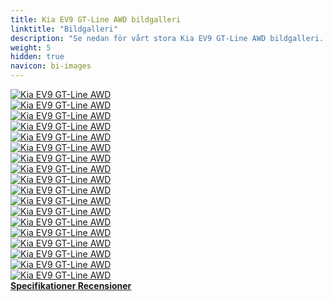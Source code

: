 ```yaml
---
title: Kia EV9 GT-Line AWD bildgalleri
linktitle: "Bildgalleri"
description: "Se nedan för vårt stora Kia EV9 GT-Line AWD bildgalleri. Klicka på bilderna för högupplösta versioner."
weight: 5
hidden: true
navicon: bi-images
---
```

<!-- markdownlint-disable MD033 -->
<div class="row" id ="my-gallery">
	<div class="pswp-grid-item col-6 col-md-4">
		<a href="https://media.evkx.net/multimedia/models/kia/ev9/ev9_gt-line_awd/exterior_1.jpg"
data-pswp-src="https://media.evkx.net/multimedia/models/kia/ev9/ev9_gt-line_awd/exterior_1.jpg"
data-pswp-width="3000"
data-pswp-height="2000" 
target="_blank">
			<img src="https://media.evkx.net/multimedia/models/kia/ev9/ev9_gt-line_awd/exterior_1_xst.jpg" alt="Kia EV9 GT-Line AWD" class="img-fluid " />
		</a>
	</div>
	<div class="pswp-grid-item col-6 col-md-4">
		<a href="https://media.evkx.net/multimedia/models/kia/ev9/ev9_gt-line_awd/exterior_2.jpg"
data-pswp-src="https://media.evkx.net/multimedia/models/kia/ev9/ev9_gt-line_awd/exterior_2.jpg"
data-pswp-width="3000"
data-pswp-height="2000" 
target="_blank">
			<img src="https://media.evkx.net/multimedia/models/kia/ev9/ev9_gt-line_awd/exterior_2_xst.jpg" alt="Kia EV9 GT-Line AWD" class="img-fluid " />
		</a>
	</div>
	<div class="pswp-grid-item col-6 col-md-4">
		<a href="https://media.evkx.net/multimedia/models/kia/ev9/ev9_gt-line_awd/exterior_3.jpg"
data-pswp-src="https://media.evkx.net/multimedia/models/kia/ev9/ev9_gt-line_awd/exterior_3.jpg"
data-pswp-width="3000"
data-pswp-height="2000" 
target="_blank">
			<img src="https://media.evkx.net/multimedia/models/kia/ev9/ev9_gt-line_awd/exterior_3_xst.jpg" alt="Kia EV9 GT-Line AWD" class="img-fluid " />
		</a>
	</div>
	<div class="pswp-grid-item col-6 col-md-4">
		<a href="https://media.evkx.net/multimedia/models/kia/ev9/ev9_gt-line_awd/exterior_4.jpg"
data-pswp-src="https://media.evkx.net/multimedia/models/kia/ev9/ev9_gt-line_awd/exterior_4.jpg"
data-pswp-width="3000"
data-pswp-height="2000" 
target="_blank">
			<img src="https://media.evkx.net/multimedia/models/kia/ev9/ev9_gt-line_awd/exterior_4_xst.jpg" alt="Kia EV9 GT-Line AWD" class="img-fluid " />
		</a>
	</div>
	<div class="pswp-grid-item col-6 col-md-4">
		<a href="https://media.evkx.net/multimedia/models/kia/ev9/ev9_gt-line_awd/exterior_5.jpg"
data-pswp-src="https://media.evkx.net/multimedia/models/kia/ev9/ev9_gt-line_awd/exterior_5.jpg"
data-pswp-width="3000"
data-pswp-height="2000" 
target="_blank">
			<img src="https://media.evkx.net/multimedia/models/kia/ev9/ev9_gt-line_awd/exterior_5_xst.jpg" alt="Kia EV9 GT-Line AWD" class="img-fluid " />
		</a>
	</div>
	<div class="pswp-grid-item col-6 col-md-4">
		<a href="https://media.evkx.net/multimedia/models/kia/ev9/ev9_gt-line_awd/exterior_6.jpg"
data-pswp-src="https://media.evkx.net/multimedia/models/kia/ev9/ev9_gt-line_awd/exterior_6.jpg"
data-pswp-width="3000"
data-pswp-height="2000" 
target="_blank">
			<img src="https://media.evkx.net/multimedia/models/kia/ev9/ev9_gt-line_awd/exterior_6_xst.jpg" alt="Kia EV9 GT-Line AWD" class="img-fluid " />
		</a>
	</div>
	<div class="pswp-grid-item col-6 col-md-4">
		<a href="https://media.evkx.net/multimedia/models/kia/ev9/ev9_gt-line_awd/frontseats_1.jpg"
data-pswp-src="https://media.evkx.net/multimedia/models/kia/ev9/ev9_gt-line_awd/frontseats_1.jpg"
data-pswp-width="3000"
data-pswp-height="2000" 
target="_blank">
			<img src="https://media.evkx.net/multimedia/models/kia/ev9/ev9_gt-line_awd/frontseats_1_xst.jpg" alt="Kia EV9 GT-Line AWD" class="img-fluid " />
		</a>
	</div>
	<div class="pswp-grid-item col-6 col-md-4">
		<a href="https://media.evkx.net/multimedia/models/kia/ev9/ev9_gt-line_awd/frontseats_2.jpg"
data-pswp-src="https://media.evkx.net/multimedia/models/kia/ev9/ev9_gt-line_awd/frontseats_2.jpg"
data-pswp-width="1350"
data-pswp-height="900" 
target="_blank">
			<img src="https://media.evkx.net/multimedia/models/kia/ev9/ev9_gt-line_awd/frontseats_2_xst.jpg" alt="Kia EV9 GT-Line AWD" class="img-fluid " />
		</a>
	</div>
	<div class="pswp-grid-item col-6 col-md-4">
		<a href="https://media.evkx.net/multimedia/models/kia/ev9/ev9_gt-line_awd/headlights_1.jpg"
data-pswp-src="https://media.evkx.net/multimedia/models/kia/ev9/ev9_gt-line_awd/headlights_1.jpg"
data-pswp-width="3000"
data-pswp-height="2000" 
target="_blank">
			<img src="https://media.evkx.net/multimedia/models/kia/ev9/ev9_gt-line_awd/headlights_1_xst.jpg" alt="Kia EV9 GT-Line AWD" class="img-fluid " />
		</a>
	</div>
	<div class="pswp-grid-item col-6 col-md-4">
		<a href="https://media.evkx.net/multimedia/models/kia/ev9/ev9_gt-line_awd/headlights_2.jpg"
data-pswp-src="https://media.evkx.net/multimedia/models/kia/ev9/ev9_gt-line_awd/headlights_2.jpg"
data-pswp-width="3000"
data-pswp-height="2000" 
target="_blank">
			<img src="https://media.evkx.net/multimedia/models/kia/ev9/ev9_gt-line_awd/headlights_2_xst.jpg" alt="Kia EV9 GT-Line AWD" class="img-fluid " />
		</a>
	</div>
	<div class="pswp-grid-item col-6 col-md-4">
		<a href="https://media.evkx.net/multimedia/models/kia/ev9/ev9_gt-line_awd/interior_1.jpg"
data-pswp-src="https://media.evkx.net/multimedia/models/kia/ev9/ev9_gt-line_awd/interior_1.jpg"
data-pswp-width="3000"
data-pswp-height="2000" 
target="_blank">
			<img src="https://media.evkx.net/multimedia/models/kia/ev9/ev9_gt-line_awd/interior_1_xst.jpg" alt="Kia EV9 GT-Line AWD" class="img-fluid " />
		</a>
	</div>
	<div class="pswp-grid-item col-6 col-md-4">
		<a href="https://media.evkx.net/multimedia/models/kia/ev9/ev9_gt-line_awd/main_1.jpg"
data-pswp-src="https://media.evkx.net/multimedia/models/kia/ev9/ev9_gt-line_awd/main_1.jpg"
data-pswp-width="3000"
data-pswp-height="2000" 
target="_blank">
			<img src="https://media.evkx.net/multimedia/models/kia/ev9/ev9_gt-line_awd/main_1_xst.jpg" alt="Kia EV9 GT-Line AWD" class="img-fluid " />
		</a>
	</div>
	<div class="pswp-grid-item col-6 col-md-4">
		<a href="https://media.evkx.net/multimedia/models/kia/ev9/ev9_gt-line_awd/rearlights_1.jpg"
data-pswp-src="https://media.evkx.net/multimedia/models/kia/ev9/ev9_gt-line_awd/rearlights_1.jpg"
data-pswp-width="3000"
data-pswp-height="2000" 
target="_blank">
			<img src="https://media.evkx.net/multimedia/models/kia/ev9/ev9_gt-line_awd/rearlights_1_xst.jpg" alt="Kia EV9 GT-Line AWD" class="img-fluid " />
		</a>
	</div>
	<div class="pswp-grid-item col-6 col-md-4">
		<a href="https://media.evkx.net/multimedia/models/kia/ev9/ev9_gt-line_awd/screens_1.jpg"
data-pswp-src="https://media.evkx.net/multimedia/models/kia/ev9/ev9_gt-line_awd/screens_1.jpg"
data-pswp-width="3000"
data-pswp-height="2000" 
target="_blank">
			<img src="https://media.evkx.net/multimedia/models/kia/ev9/ev9_gt-line_awd/screens_1_xst.jpg" alt="Kia EV9 GT-Line AWD" class="img-fluid " />
		</a>
	</div>
	<div class="pswp-grid-item col-6 col-md-4">
		<a href="https://media.evkx.net/multimedia/models/kia/ev9/ev9_gt-line_awd/screens_2.jpg"
data-pswp-src="https://media.evkx.net/multimedia/models/kia/ev9/ev9_gt-line_awd/screens_2.jpg"
data-pswp-width="3000"
data-pswp-height="2018" 
target="_blank">
			<img src="https://media.evkx.net/multimedia/models/kia/ev9/ev9_gt-line_awd/screens_2_xst.jpg" alt="Kia EV9 GT-Line AWD" class="img-fluid " />
		</a>
	</div>
	<div class="pswp-grid-item col-6 col-md-4">
		<a href="https://media.evkx.net/multimedia/models/kia/ev9/ev9_gt-line_awd/secondrowseats_1.jpg"
data-pswp-src="https://media.evkx.net/multimedia/models/kia/ev9/ev9_gt-line_awd/secondrowseats_1.jpg"
data-pswp-width="3000"
data-pswp-height="2000" 
target="_blank">
			<img src="https://media.evkx.net/multimedia/models/kia/ev9/ev9_gt-line_awd/secondrowseats_1_xst.jpg" alt="Kia EV9 GT-Line AWD" class="img-fluid " />
		</a>
	</div>
	<div class="pswp-grid-item col-6 col-md-4">
		<a href="https://media.evkx.net/multimedia/models/kia/ev9/ev9_gt-line_awd/thirdrowseats_1.jpg"
data-pswp-src="https://media.evkx.net/multimedia/models/kia/ev9/ev9_gt-line_awd/thirdrowseats_1.jpg"
data-pswp-width="1350"
data-pswp-height="900" 
target="_blank">
			<img src="https://media.evkx.net/multimedia/models/kia/ev9/ev9_gt-line_awd/thirdrowseats_1_xst.jpg" alt="Kia EV9 GT-Line AWD" class="img-fluid " />
		</a>
	</div>
	<div class="pswp-grid-item col-6 col-md-4">
		<a href="https://media.evkx.net/multimedia/models/kia/ev9/ev9_gt-line_awd/trunk_1.jpg"
data-pswp-src="https://media.evkx.net/multimedia/models/kia/ev9/ev9_gt-line_awd/trunk_1.jpg"
data-pswp-width="3000"
data-pswp-height="2000" 
target="_blank">
			<img src="https://media.evkx.net/multimedia/models/kia/ev9/ev9_gt-line_awd/trunk_1_xst.jpg" alt="Kia EV9 GT-Line AWD" class="img-fluid " />
		</a>
	</div>
</div>
<script type="module">
  import PhotoSwipeLightbox from '/js/photoswipe-lightbox.esm.js';
    const lightbox = new PhotoSwipeLightbox({
       gallery: '#my-gallery',
        children: 'a',
        pswpModule: () => import('/js/photoswipe.esm.js')
    });
lightbox.init();
</script>
<div class="mt-3 mb-3">
<a href="../specifications/" class="text-decoration-none text-black">
<strong><i class="bi-arrow-left"></i> Specifikationer </strong>
</a>
<a href="../reviews/" class="text-decoration-none text-black float-end">
<strong>Recensioner <i class="bi-arrow-right"></i></strong>
</a>
</div>
